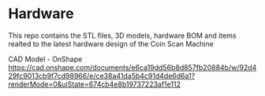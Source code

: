 # Hardware

This repo contains the STL files, 3D models, hardware BOM and items realted to the latest hardware design of the Coin Scan Machine

CAD Model - OnShape
https://cad.onshape.com/documents/e6ca19dd56b8d857fb20884b/w/92d429fc9013cb9f7cd98966/e/ce38a41da5b4c91d4de6d6a1?renderMode=0&uiState=674cb4e8b19737223af1e112


